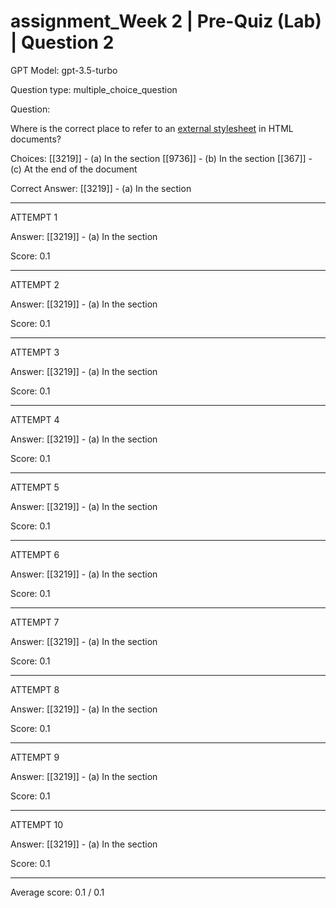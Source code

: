 # assignment_Week 2 | Pre-Quiz (Lab) | Question 2

GPT Model: gpt-3.5-turbo

Question type: multiple_choice_question

Question:
<div><span>Where is the correct place to refer to an </span><span style="text-decoration: underline;"><span>external stylesheet</span></span><span> in HTML documents?</span></div>

Choices:
[[3219]] - (a) In the <head> section
[[9736]] - (b) In the <body> section
[[367]] - (c) At the end of the document

Correct Answer:
[[3219]] - (a) In the <head> section

****************************************

ATTEMPT 1

Answer: 
[[3219]] - (a) In the <head> section

Score: 0.1

--------------------

ATTEMPT 2

Answer: 
[[3219]] - (a) In the <head> section

Score: 0.1

--------------------

ATTEMPT 3

Answer:
[[3219]] - (a) In the <head> section

Score: 0.1

--------------------

ATTEMPT 4

Answer: 
[[3219]] - (a) In the <head> section

Score: 0.1

--------------------

ATTEMPT 5

Answer: 
[[3219]] - (a) In the <head> section

Score: 0.1

--------------------

ATTEMPT 6

Answer:
[[3219]] - (a) In the <head> section

Score: 0.1

--------------------

ATTEMPT 7

Answer: 
[[3219]] - (a) In the <head> section

Score: 0.1

--------------------

ATTEMPT 8

Answer: 
[[3219]] - (a) In the <head> section

Score: 0.1

--------------------

ATTEMPT 9

Answer:
[[3219]] - (a) In the <head> section

Score: 0.1

--------------------

ATTEMPT 10

Answer:
[[3219]] - (a) In the <head> section

Score: 0.1

--------------------

Average score: 0.1 / 0.1
